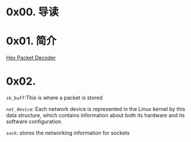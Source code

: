 # 0x00. 导读

# 0x01. 简介

[Hex Packet Decoder](https://hpd.gasmi.net/)

# 0x02. 

`sk_buff`:This is where a packet is stored

`net_device`: Each network device is represented in the Linux kernel by this data structure, which contains information about both its hardware and its software configuration. 

`sock`: stores the networking information for sockets
